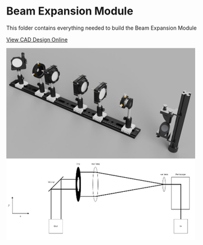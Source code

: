 # Beam Expansion Module

This folder contains everything needed to build the Beam Expansion Module

<a href="https://a360.co/3h2i9KU">View CAD Design Online</a>

<img src="../Images/Beam-Expansion-Module.jpg" width="500">
<img src="../Images/Line_Expansion.jpg" width="500">
